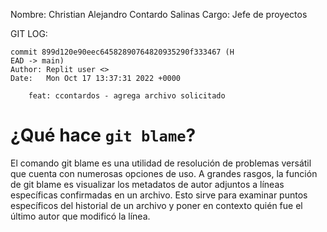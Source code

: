 Nombre: Christian Alejandro Contardo Salinas
Cargo: Jefe de proyectos

GIT LOG:
```
commit 899d120e90eec64582890764820935290f333467 (H
EAD -> main)
Author: Replit user <>
Date:   Mon Oct 17 13:37:31 2022 +0000

    feat: ccontardos - agrega archivo solicitado
```

# ¿Qué hace `git blame`?

El comando git blame es una utilidad de resolución de problemas versátil que cuenta con numerosas opciones de uso. A grandes rasgos, la función de git blame es visualizar los metadatos de autor adjuntos a líneas específicas confirmadas en un archivo. Esto sirve para examinar puntos específicos del historial de un archivo y poner en contexto quién fue el último autor que modificó la línea.